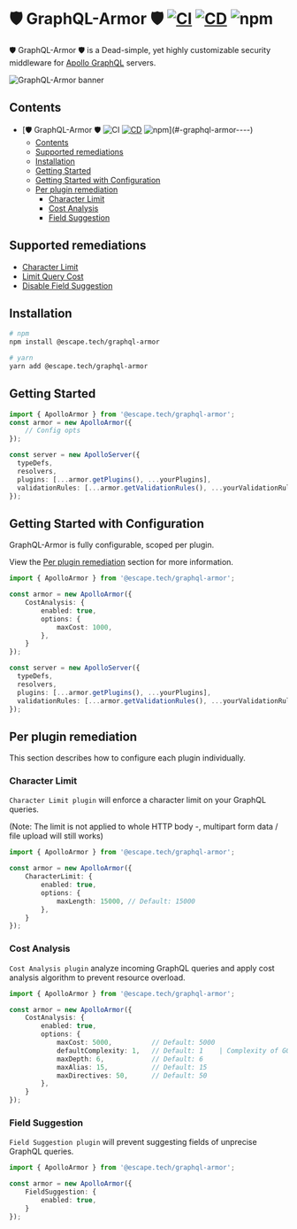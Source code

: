 # 🛡️ GraphQL-Armor 🛡️ [![CI](https://github.com/Escape-Technologies/graphql-armor/actions/workflows/ci.yaml/badge.svg)](https://github.com/Escape-Technologies/graphql-armor/actions/workflows/ci.yaml) [![CD](https://github.com/Escape-Technologies/graphql-armor/actions/workflows/cd.yaml/badge.svg)](https://github.com/Escape-Technologies/graphql-armor/actions/workflows/cd.yaml) ![npm](https://img.shields.io/npm/v/@escape.tech/graphql-armor)

🛡️ GraphQL-Armor 🛡️ is a Dead-simple, yet highly customizable security middleware for [Apollo GraphQL](https://github.com/apollographql/apollo-server) servers.

![GraphQL-Armor banner](https://raw.githubusercontent.com/Escape-Technologies/graphql-armor/main/packages/docs/banner.png)

## Contents

- [🛡️ GraphQL-Armor 🛡️ ![CI](https://github.com/Escape-Technologies/graphql-armor/actions/workflows/ci.yaml) [![CD](https://github.com/Escape-Technologies/graphql-armor/actions/workflows/cd.yaml/badge.svg)](https://github.com/Escape-Technologies/graphql-armor/actions/workflows/cd.yaml) ![npm](https://img.shields.io/npm/v/@escape.tech/graphql-armor)](#️-graphql-armor-️---)
  - [Contents](#contents)
  - [Supported remediations](#supported-remediations)
  - [Installation](#installation)
  - [Getting Started](#getting-started)
  - [Getting Started with Configuration](#getting-started-with-configuration)
  - [Per plugin remediation](#per-plugin-remediation)
    - [Character Limit](#character-limit)
    - [Cost Analysis](#cost-analysis)
    - [Field Suggestion](#field-suggestion)

## Supported remediations

- [Character Limit](#character-limit)
- [Limit Query Cost](#cost-analysis)
- [Disable Field Suggestion](#field-suggestion)

## Installation

```bash
# npm
npm install @escape.tech/graphql-armor

# yarn
yarn add @escape.tech/graphql-armor
```

## Getting Started

```typescript
import { ApolloArmor } from '@escape.tech/graphql-armor';
const armor = new ApolloArmor({
    // Config opts
});

const server = new ApolloServer({
  typeDefs,
  resolvers,
  plugins: [...armor.getPlugins(), ...yourPlugins],
  validationRules: [...armor.getValidationRules(), ...yourValidationRules],
});
```

## Getting Started with Configuration

GraphQL-Armor is fully configurable, scoped per plugin.

View the [Per plugin remediation](#per-plugin-remediation) section for more information.

```typescript
import { ApolloArmor } from '@escape.tech/graphql-armor';

const armor = new ApolloArmor({
    CostAnalysis: {
        enabled: true,
        options: {
            maxCost: 1000,
        },
    }
});

const server = new ApolloServer({
  typeDefs,
  resolvers,
  plugins: [...armor.getPlugins(), ...yourPlugins],
  validationRules: [...armor.getValidationRules(), ...yourValidationRules],
});
```

## Per plugin remediation

This section describes how to configure each plugin individually.

### Character Limit

`Character Limit plugin` will enforce a character limit on your GraphQL queries.

(Note: The limit is not applied to whole HTTP body -, multipart form data / file upload will still works)

```typescript
import { ApolloArmor } from '@escape.tech/graphql-armor';

const armor = new ApolloArmor({
    CharacterLimit: {
        enabled: true,
        options: {
            maxLength: 15000, // Default: 15000
        },
    }
});
```

### Cost Analysis

`Cost Analysis plugin` analyze incoming GraphQL queries and apply cost analysis algorithm to prevent resource overload.

```typescript
import { ApolloArmor } from '@escape.tech/graphql-armor';

const armor = new ApolloArmor({
    CostAnalysis: {
        enabled: true,
        options: {
            maxCost: 5000,          // Default: 5000
            defaultComplexity: 1,   // Default: 1    | Complexity of GQL token
            maxDepth: 6,            // Default: 6
            maxAlias: 15,           // Default: 15
            maxDirectives: 50,      // Default: 50
        },
    }
});
```

### Field Suggestion

`Field Suggestion plugin` will prevent suggesting fields of unprecise GraphQL queries.

```typescript
import { ApolloArmor } from '@escape.tech/graphql-armor';

const armor = new ApolloArmor({
    FieldSuggestion: {
        enabled: true,
    }
});
```
